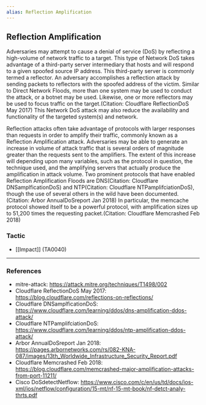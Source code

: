 ```yaml
---
alias: Reflection Amplification
---
```


## Reflection Amplification

Adversaries may attempt to cause a denial of service (DoS) by reflecting a high-volume of network traffic to a target. This type of Network DoS takes advantage of a third-party server intermediary that hosts and will respond to a given spoofed source IP address. This third-party server is commonly termed a reflector. An adversary accomplishes a reflection attack by sending packets to reflectors with the spoofed address of the victim. Similar to Direct Network Floods, more than one system may be used to conduct the attack, or a botnet may be used. Likewise, one or more reflectors may be used to focus traffic on the target.(Citation: Cloudflare ReflectionDoS May 2017) This Network DoS attack may also reduce the availability and functionality of the targeted system(s) and network.

Reflection attacks often take advantage of protocols with larger responses than requests in order to amplify their traffic, commonly known as a Reflection Amplification attack. Adversaries may be able to generate an increase in volume of attack traffic that is several orders of magnitude greater than the requests sent to the amplifiers. The extent of this increase will depending upon many variables, such as the protocol in question, the technique used, and the amplifying servers that actually produce the amplification in attack volume. Two prominent protocols that have enabled Reflection Amplification Floods are DNS(Citation: Cloudflare DNSamplficationDoS) and NTP(Citation: Cloudflare NTPamplifciationDoS), though the use of several others in the wild have been documented.(Citation: Arbor AnnualDoSreport Jan 2018)  In particular, the memcache protocol showed itself to be a powerful protocol, with amplification sizes up to 51,200 times the requesting packet.(Citation: Cloudflare Memcrashed Feb 2018)


### Tactic

- [[Impact]] (TA0040)


---
### References

- mitre-attack: https://attack.mitre.org/techniques/T1498/002
- Cloudflare ReflectionDoS May 2017: https://blog.cloudflare.com/reflections-on-reflections/
- Cloudflare DNSamplficationDoS: https://www.cloudflare.com/learning/ddos/dns-amplification-ddos-attack/
- Cloudflare NTPamplifciationDoS: https://www.cloudflare.com/learning/ddos/ntp-amplification-ddos-attack/
- Arbor AnnualDoSreport Jan 2018: https://pages.arbornetworks.com/rs/082-KNA-087/images/13th_Worldwide_Infrastructure_Security_Report.pdf
- Cloudflare Memcrashed Feb 2018: https://blog.cloudflare.com/memcrashed-major-amplification-attacks-from-port-11211/
- Cisco DoSdetectNetflow: https://www.cisco.com/c/en/us/td/docs/ios-xml/ios/netflow/configuration/15-mt/nf-15-mt-book/nf-detct-analy-thrts.pdf
